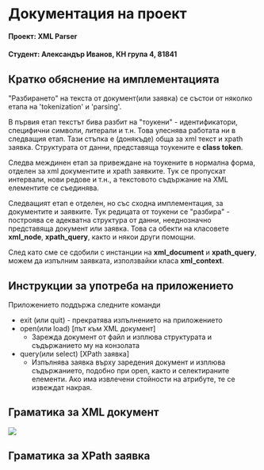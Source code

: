 # Документация на проект

#### Проект: XML Parser

#### Студент: Александър Иванов, КН група 4, 81841

## Кратко обяснение на имплементацията

"Разбирането" на текста от документ(или заявка) се състои от няколко етапа на 'tokenization' и 'parsing'.

В първия етап текстът бива разбит на "тоукени" - идентификатори, специфични символи, литерали и т.н. Това улеснява работата ни в следващия етап. Тази стъпка  е (донякъде) обща за xml текст и xpath заявка. Структурата от данни, представяща тоукените е **class token**.

Следва междинен етап за привеждане на тоукените в нормална форма, отделен за xml документите и xpath заявките. Тук се пропускат интервали, нови редове и т.н., а текстовото съдържание на XML елементите се съединява.

Следващият етап е отделен, но със сходна имплементация, за документите и заявките. Тук редицата от тоукени се "разбира" - построява се адекватна структура от данни, нееднозначно представяща документ или заявка. Това са обекти на класовете **xml_node**, **xpath_query**, както и някои други помощни.

След като сме се сдобили с инстанции на **xml_document** и **xpath_query**, можем да изпълним заявката, използвайки класа **xml_context**.

## Инструкции за употреба на приложението

Приложението поддържа следните команди

- exit (или quit) - прекратява изпълнението на приложението
- open(или load) [път към XML документ]
  - Зарежда документ от файл и изплюва структурата и съдържанието му на конзолата
- query(или select) [XPath заявка]
  - Изпълнява заявка върху заредения документ и изплюва съдържанието, подобно при open, както и селектираните елементи. Ако има извлечени стойности на атрибуте, те се извеждат накрая.

## Граматика за XML документ

![](/readme-resources/grammar-xml.png)

## Граматика за XPath заявка